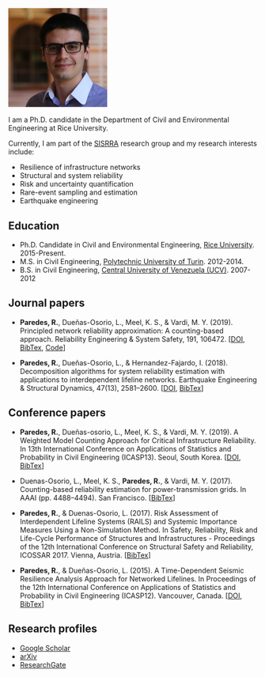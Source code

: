 <img src="images/cropped.jpg" width="200">

I am a Ph.D. candidate in the Department of Civil and Environmental Engineering at Rice University.

Currently, I am part of the [SISRRA](https://duenas-osorio.rice.edu/sisrra) research group and my research interests include:

* Resilience of infrastructure networks
* Structural and system reliability
* Risk and uncertainty quantification
* Rare-event sampling and estimation
* Earthquake engineering

Education
----------
* Ph.D. Candidate in Civil and Environmental Engineering, [Rice University](https://www.rice.edu/). 2015-Present.
* M.S. in Civil Engineering, [Polytechnic University of Turin](https://www.polito.it/?lang=en). 2012-2014.
* B.S. in Civil Engineering, [Central University of Venezuela (UCV)](http://www.ucv.ve/). 2007-2012 

Journal papers
--------------

* **Paredes, R.**, Dueñas-Osorio, L., Meel, K. S., & Vardi, M. Y. (2019). Principled network reliability approximation: A counting-based approach. Reliability Engineering & System Safety, 191, 106472. [[DOI](https://doi.org/10.1016/j.ress.2019.04.025), [BibTex](bibs/PMDV19.bib), [Code](https://github.com/meelgroup/RelNet)] 

* **Paredes, R.**, Dueñas-Osorio, L., & Hernandez-Fajardo, I. (2018). Decomposition algorithms for system reliability estimation with applications to interdependent lifeline networks. Earthquake Engineering & Structural Dynamics, 47(13), 2581–2600. [[DOI](https://doi.org/10.1002/eqe.3071), [BibTex](bibs/PDH18.bib)]

Conference papers
-----------------

* **Paredes, R.**, Dueñas-osorio, L., Meel, K. S., & Vardi, M. Y. (2019). A Weighted Model Counting Approach for Critical Infrastructure Reliability. In 13th International Conference on Applications of Statistics and Probability in Civil Engineering (ICASP13). Seoul, South Korea. [[DOI](https://doi.org/10.22725/ICASP13.383), [BibTex](bibs/PMDV19b.bib)]

* Duenas-Osorio, L., Meel, K. S., **Paredes, R.**, & Vardi, M. Y. (2017). Counting-based reliability estimation for power-transmission grids. In AAAI (pp. 4488–4494). San Francisco. [[BibTex](bibs/DMPV17.bib)]

* **Paredes, R.**, & Duenas-Osorio, L. (2017). Risk Assessment of Interdependent Lifeline Systems (RAILS) and Systemic Importance Measures Using a Non-Simulation Method. In Safety, Reliability, Risk and Life-Cycle Performance of Structures and Infrastructures - Proceedings of the 12th International Conference on Structural Safety and Reliability, ICOSSAR 2017. Vienna, Austria. [[BibTex](bibs/PD17.bib)]

* **Paredes, R.**, & Dueñas-Osorio, L. (2015). A Time-Dependent Seismic Resilience Analysis Approach for Networked Lifelines. In Proceedings of the 12th International Conference on Applications of Statistics and Probability in Civil Engineering (ICASP12). Vancouver, Canada. [[DOI](https://doi.org/10.14288/1.0076219), [BibTex](bibs/PD15.bib)]

Research profiles
-----------------

* [Google Scholar](https://scholar.google.com/citations?user=mm0pN8oAAAAJ&hl=en)
* [arXiv](http://arxiv.org/a/paredes_r_1)
* [ResearchGate](https://www.researchgate.net/profile/Roger_Paredes2)
